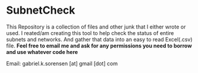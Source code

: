 SubnetCheck
===========

This Repository is a collection of files and other junk that I either wrote or used.
I reated/am creating this tool to help check the status of entire subnets and networks.
And gather that data into an easy to read Excel(.csv) file.
****Feel free to email me and ask for any permissions you need to borrow and use whatever code here****

Email: gabriel.k.sorensen [at] gmail [dot] com
